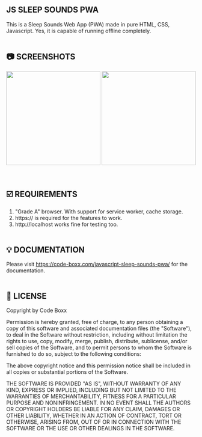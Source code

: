 ## JS SLEEP SOUNDS PWA
This is a Sleep Sounds Web App (PWA) made in pure HTML, CSS, Javascript. Yes, it is capable of running offline completely.
<br><br>

## :camera: SCREENSHOTS
<p float="left">
  <img width="250" src="https://github.com/code-boxx/js-sleep-sounds-pwa/blob/main/assets/sleeps-sounds-pwa-1.png">
  <img width="250" src="https://github.com/code-boxx/js-sleep-sounds-pwa/blob/main/assets/sleeps-sounds-pwa-2.png">
</p><br>

## :ballot_box_with_check: REQUIREMENTS
1) "Grade A" browser. With support for service worker, cache storage.
2) https:// is required for the features to work.
3) http://localhost works fine for testing too.
<br><br>

## :bulb: DOCUMENTATION
Please visit https://code-boxx.com/javascript-sleep-sounds-pwa/ for the documentation.
<br><br>

## :newspaper: LICENSE
Copyright by Code Boxx

Permission is hereby granted, free of charge, to any person obtaining a copy
of this software and associated documentation files (the "Software"), to deal
in the Software without restriction, including without limitation the rights
to use, copy, modify, merge, publish, distribute, sublicense, and/or sell
copies of the Software, and to permit persons to whom the Software is
furnished to do so, subject to the following conditions:

The above copyright notice and this permission notice shall be included in all
copies or substantial portions of the Software.

THE SOFTWARE IS PROVIDED "AS IS", WITHOUT WARRANTY OF ANY KIND, EXPRESS OR
IMPLIED, INCLUDING BUT NOT LIMITED TO THE WARRANTIES OF MERCHANTABILITY,
FITNESS FOR A PARTICULAR PURPOSE AND NONINFRINGEMENT. IN NO EVENT SHALL THE
AUTHORS OR COPYRIGHT HOLDERS BE LIABLE FOR ANY CLAIM, DAMAGES OR OTHER
LIABILITY, WHETHER IN AN ACTION OF CONTRACT, TORT OR OTHERWISE, ARISING FROM,
OUT OF OR IN CONNECTION WITH THE SOFTWARE OR THE USE OR OTHER DEALINGS IN THE
SOFTWARE.
